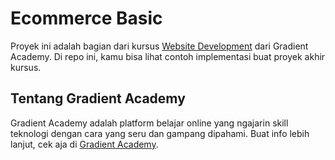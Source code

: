 # Ecommerce Basic

Proyek ini adalah bagian dari kursus [Website Development](https://gradient.academy/kelas/website-development) dari Gradient Academy. Di repo ini, kamu bisa lihat contoh implementasi buat proyek akhir kursus.

## Tentang Gradient Academy

Gradient Academy adalah platform belajar online yang ngajarin skill teknologi dengan cara yang seru dan gampang dipahami. Buat info lebih lanjut, cek aja di [Gradient Academy](https://gradient.academy).
